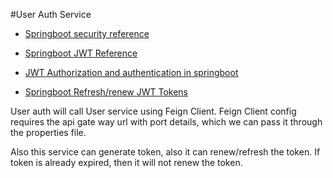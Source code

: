 #User Auth Service

* [Springboot security reference](https://www.marcobehler.com/guides/spring-security)

* [Springboot JWT Reference](https://www.javainuse.com/spring/boot-jwt)
* [JWT Authorization and authentication in springboot](https://www.freecodecamp.org/news/how-to-setup-jwt-authorization-and-authentication-in-spring/)
* [Springboot Refresh/renew JWT Tokens](https://www.bezkoder.com/spring-boot-refresh-token-jwt/)

User auth will call User service using Feign Client.
Feign Client config requires the api gate way url with port details, which we can pass it through the properties file.

Also this service can generate token, also it can renew/refresh the token.
If token is already expired, then it will not renew the token.